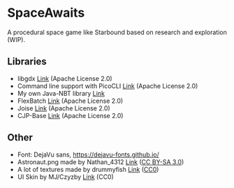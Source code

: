 # SpaceAwaits
A procedural space game like Starbound based on research and exploration (WIP).

## Libraries
- libgdx [Link](https://github.com/libgdx/libgdx) (Apache License 2.0)
- Command line support with PicoCLI [Link](https://picocli.info) (Apache License 2.0)
- My own Java-NBT library [Link](https://github.com/pcfreak9000/Java-NBT)
- FlexBatch [Link](https://github.com/CypherCove/FlexBatch) (Apache License 2.0)
- Joise [Link](https://github.com/SudoPlayGames/Joise) (Apache License 2.0)
- CJP-Base [Link](https://github.com/Panzer1119/CJP-Base) (Apache License 2.0)

## Other 
- Font: DejaVu sans, https://dejavu-fonts.github.io/
- Astronaut.png made by Nathan_4312 [Link](https://opengameart.org/content/astronaut-3) ([CC BY-SA 3.0](https://creativecommons.org/licenses/by-sa/3.0/)) 
- A lot of textures made by drummyfish [Link](https://opengameart.org/content/big-pack-of-hand-painted-tiling-textures) ([CC0](https://creativecommons.org/publicdomain/zero/1.0/))
- UI Skin by MJ/Czyzby [Link](https://github.com/czyzby/gdx-skins/tree/master/flat) (CC0)
